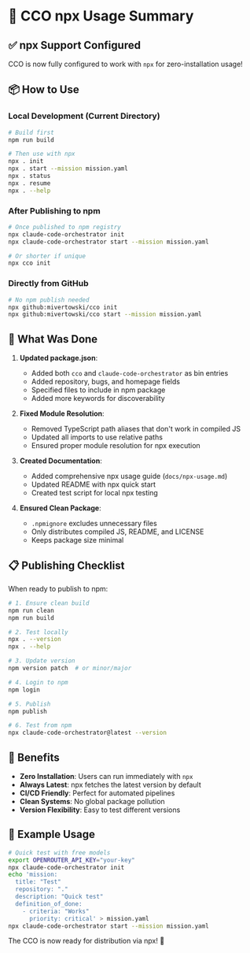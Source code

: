 # 🚀 CCO npx Usage Summary

## ✅ npx Support Configured

CCO is now fully configured to work with `npx` for zero-installation usage!

## 📦 How to Use

### Local Development (Current Directory)
```bash
# Build first
npm run build

# Then use with npx
npx . init
npx . start --mission mission.yaml
npx . status
npx . resume
npx . --help
```

### After Publishing to npm
```bash
# Once published to npm registry
npx claude-code-orchestrator init
npx claude-code-orchestrator start --mission mission.yaml

# Or shorter if unique
npx cco init
```

### Directly from GitHub
```bash
# No npm publish needed
npx github:mivertowski/cco init
npx github:mivertowski/cco start --mission mission.yaml
```

## 🔧 What Was Done

1. **Updated package.json**:
   - Added both `cco` and `claude-code-orchestrator` as bin entries
   - Added repository, bugs, and homepage fields
   - Specified files to include in npm package
   - Added more keywords for discoverability

2. **Fixed Module Resolution**:
   - Removed TypeScript path aliases that don't work in compiled JS
   - Updated all imports to use relative paths
   - Ensured proper module resolution for npx execution

3. **Created Documentation**:
   - Added comprehensive npx usage guide (`docs/npx-usage.md`)
   - Updated README with npx quick start
   - Created test script for local npx testing

4. **Ensured Clean Package**:
   - `.npmignore` excludes unnecessary files
   - Only distributes compiled JS, README, and LICENSE
   - Keeps package size minimal

## 📋 Publishing Checklist

When ready to publish to npm:

```bash
# 1. Ensure clean build
npm run clean
npm run build

# 2. Test locally
npx . --version
npx . --help

# 3. Update version
npm version patch  # or minor/major

# 4. Login to npm
npm login

# 5. Publish
npm publish

# 6. Test from npm
npx claude-code-orchestrator@latest --version
```

## 🎯 Benefits

- **Zero Installation**: Users can run immediately with `npx`
- **Always Latest**: npx fetches the latest version by default
- **CI/CD Friendly**: Perfect for automated pipelines
- **Clean Systems**: No global package pollution
- **Version Flexibility**: Easy to test different versions

## 📝 Example Usage

```bash
# Quick test with free models
export OPENROUTER_API_KEY="your-key"
npx claude-code-orchestrator init
echo 'mission:
  title: "Test"
  repository: "."
  description: "Quick test"
  definition_of_done:
    - criteria: "Works"
      priority: critical' > mission.yaml
npx claude-code-orchestrator start --mission mission.yaml
```

The CCO is now ready for distribution via npx! 🎉